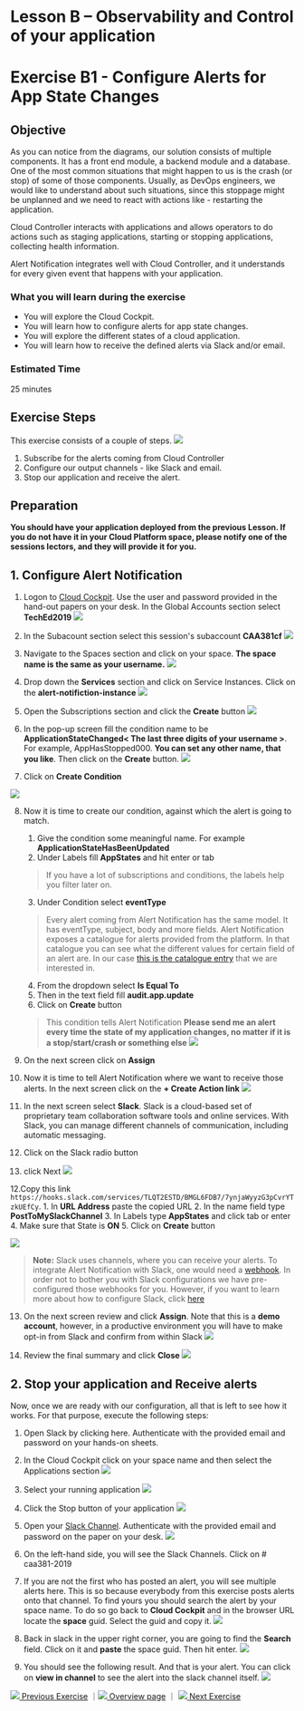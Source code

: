 # Lesson B – Observability and Control of your application
# Exercise B1 - Configure Alerts for App State Changes

## Objective
As you can notice from the diagrams, our solution consists of multiple components. It has a front end module, a backend module and a database. One of the most common situations that might happen to us is the crash (or stop) of some of those components. Usually, as  DevOps engineers, we would like to understand about such situations, since this stoppage might be unplanned and we need to react with actions like - restarting the application.

Cloud Controller interacts with applications and allows operators to do actions such as staging applications, starting or stopping applications, collecting health information.

Alert Notification integrates well with Cloud Controller, and it understands for every given event that happens with your application.


### What you will learn during the exercise
* You will explore the Cloud Cockpit.
* You will learn how to configure alerts for app state changes.
* You will explore the different states of a cloud application.
* You will learn how to receive the defined alerts via Slack and/or email.

### Estimated Time
25 minutes

## Exercise Steps

This exercise consists of a couple of steps.
![](../../images/b/b1_1_overview.png)

1. Subscribe for the alerts coming from Cloud Controller
2. Configure our output channels - like Slack and email.
3. Stop our application and receive the alert.

## Preparation

**You should have your application deployed from the previous Lesson. If you do not have it in your Cloud Platform space, please notify one of the sessions lectors, and they will provide it for you.**

## 1. Configure Alert Notification

1. Logon to [Cloud Cockpit](https://account.hana.ondemand.com/cockpit). Use the user and password provided in the hand-out papers on your desk. In the Global Accounts section select **TechEd2019**
![](../../images/b/b1_1_ga_home.png)

2. In the Subacount section select this session's subaccount **CAA381cf**
![](../../images/b/b1_2_subbaccount.png)


3. Navigate to the Spaces section and click on your space. **The space name is the same as your username.**
![](../../images/b/b1_4_click_on_space.png)

4. Drop down the **Services** section and click on Service Instances. Click on the **alert-notifiction-instance<x>**
![](../../images/b/b1_7_open_ans.png)

5. Open the Subscriptions section and click the **Create** button
![](../../images/b/b1_9_create.png)

6. In the pop-up screen fill the condition name to be **ApplicationStateChanged< The last three digits of your username >**. For example, AppHasStopped000. **You can set any other name, that you like**. Then click on the **Create** button.
![](../../images/b/b1_12_create_sub.png)

7. Click on **Create Condition**
 
![](../../images/b/b1_12_create_cond.png)

8. Now it is time to create our condition, against which the alert is going to match.
   1. Give the condition some meaningful name. For example **ApplicationStateHasBeenUpdated**
   2. Under Labels fill **AppStates** and hit enter or tab 
   > If you have a lot of subscriptions and conditions, the labels help you filter later on. 
   3. Under Condition select **eventType** 
   > Every alert coming from Alert Notification has the same model. It has eventType, subject, body and more fields. Alert Notification exposes a catalogue for alerts provided from the platform. In that catalogue you can see what the different values for certain field of an alert are. In our case [this is the catalogue entry](https://help.sap.com/viewer/5967a369d4b74f7a9c2b91f5df8e6ab6/Cloud/en-US/4255e6064ea44f20a540c5ae0804500d.html) that we are interested in.
   4. From the dropdown select **Is Equal To**
   5. Then in the text field fill **audit.app.update**
   6. Click on **Create** button
   > This condition tells Alert Notification **Please send me an alert every time the state of my application changes, no matter if it is a stop/start/crash or something else**
![](../../images/b/b1_12_condition_stop.png)

9. On the next screen click on **Assign**

10. Now it is time to tell Alert Notification where we want to receive those alerts. In the next screen click on the **+ Create Action link**
![](../../images/b/b1_16_create_action.png)

11. In the next screen select **Slack**. Slack is a cloud-based set of proprietary team collaboration software tools and online services. With Slack, you can manage different channels of communication, including automatic messaging.
   1. Click on the Slack radio button
   2. click Next
   ![](../../images/b/b1_17_select_slack.png)

12.Copy this link ```https://hooks.slack.com/services/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```.
      1. In **URL Address** paste the copied URL
      2. In the name field type **PostToMySlackChannel**
      3. In Labels type **AppStates** and click tab or enter
      4. Make sure that State is **ON**
      5. Click on **Create** button
      
![](../../images/b/b1_18_configure_web_hook.png)


> **Note:** Slack uses channels, where you can receive
your alerts. To integrate Alert Notification with Slack, one would need a [webhook](https://en.wikipedia.org/wiki/Webhook). In order not to bother you with Slack configurations we have pre-configured those webhooks for you. However, if you want to learn more about how to configure Slack, click [here](https://help.sap.com/viewer/5967a369d4b74f7a9c2b91f5df8e6ab6/Cloud/en-US/88a4774f9d3f43259b4dc9e7e7729829.html?q=slack)

13. On the next screen review and click **Assign**. Note that this is a **demo account**, however, in a productive environment you will have to make opt-in from Slack and confirm from within Slack
![](../../images/b/b1_19_assign_action.png)

14. Review the final summary and click **Close**
![](../../images/b/b1_20_summary.png)

## 2. Stop your application and Receive alerts

Now, once we are ready with our configuration, all that is left to see how it works. For that purpose, execute the following steps:
1. Open Slack by clicking here. Authenticate with the provided email and password on your hands-on sheets.
2. In the Cloud Cockpit click on your space name and then select the Applications section
![](../../images/b/b1_28_open_apps.png)
3. Select your running application
![](../../images/b/b1_29_select_app.png)
4. Click the Stop button of your application
![](../../images/b/b1_30_stop_app.png)
5. Open your [Slack Channel](https://caa381.slack.com). Authenticate with the provided email and password on the paper on your desk.
![](../../images/b/b1_31_open_slack.png)
5. On the left-hand side, you will see the Slack Channels. Click on # caa381-2019
6. If you are not the first who has posted an alert, you will see multiple alerts here. This is so because everybody from this exercise posts alerts onto that channel. To find yours you should search the alert by your space name. To do so go back to **Cloud Cockpit** and in the browser URL locate the **space** guid. Select the guid and copy it.
![](../../images/b/b1_32_space_guid.png)

7. Back in slack in the upper right corner, you are going to find the **Search** field. Click on it and **paste** the space guid. Then hit enter.
![](../../images/b/b1_33_search_field.png.png)

8. You should see the following result. And that is your alert. You can click on **view in channel** to see the alert into the slack channel itself.
![](../../images/b/b1_34_search_result.png)


[![](../../images/nav-previous.png) Previous Exercise](../A2/README.md) ｜[![](../../images/nav-home.png) Overview page](../../README.md) ｜ [![](../../images/nav-next.png) Next Exercise](../B2/README.md)
